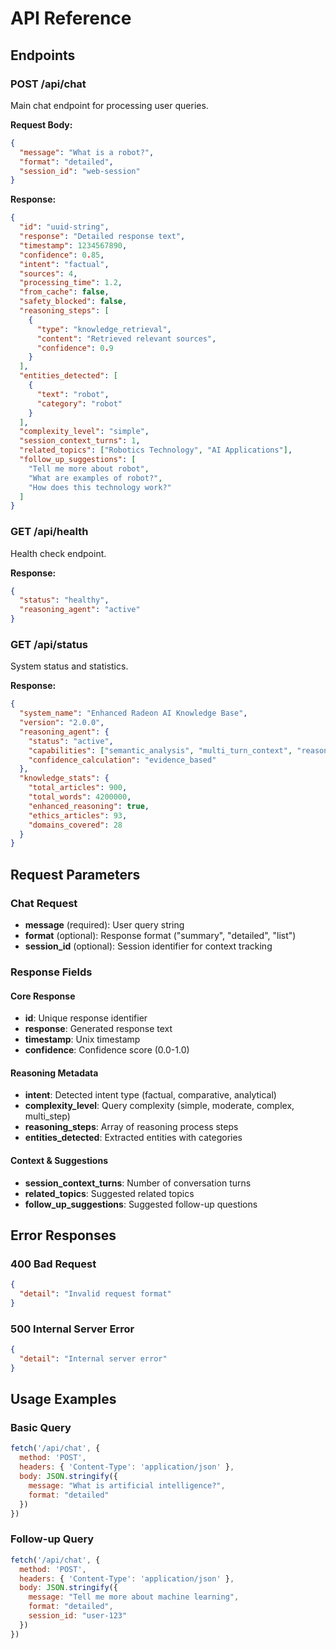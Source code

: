 # API Reference

## Endpoints

### POST /api/chat
Main chat endpoint for processing user queries.

**Request Body:**
```json
{
  "message": "What is a robot?",
  "format": "detailed",
  "session_id": "web-session"
}
```

**Response:**
```json
{
  "id": "uuid-string",
  "response": "Detailed response text",
  "timestamp": 1234567890,
  "confidence": 0.85,
  "intent": "factual",
  "sources": 4,
  "processing_time": 1.2,
  "from_cache": false,
  "safety_blocked": false,
  "reasoning_steps": [
    {
      "type": "knowledge_retrieval",
      "content": "Retrieved relevant sources",
      "confidence": 0.9
    }
  ],
  "entities_detected": [
    {
      "text": "robot",
      "category": "robot"
    }
  ],
  "complexity_level": "simple",
  "session_context_turns": 1,
  "related_topics": ["Robotics Technology", "AI Applications"],
  "follow_up_suggestions": [
    "Tell me more about robot",
    "What are examples of robot?",
    "How does this technology work?"
  ]
}
```

### GET /api/health
Health check endpoint.

**Response:**
```json
{
  "status": "healthy",
  "reasoning_agent": "active"
}
```

### GET /api/status
System status and statistics.

**Response:**
```json
{
  "system_name": "Enhanced Radeon AI Knowledge Base",
  "version": "2.0.0",
  "reasoning_agent": {
    "status": "active",
    "capabilities": ["semantic_analysis", "multi_turn_context", "reasoning_chains"],
    "confidence_calculation": "evidence_based"
  },
  "knowledge_stats": {
    "total_articles": 900,
    "total_words": 4200000,
    "enhanced_reasoning": true,
    "ethics_articles": 93,
    "domains_covered": 28
  }
}
```

## Request Parameters

### Chat Request
- **message** (required): User query string
- **format** (optional): Response format ("summary", "detailed", "list")
- **session_id** (optional): Session identifier for context tracking

### Response Fields

#### Core Response
- **id**: Unique response identifier
- **response**: Generated response text
- **timestamp**: Unix timestamp
- **confidence**: Confidence score (0.0-1.0)

#### Reasoning Metadata
- **intent**: Detected intent type (factual, comparative, analytical)
- **complexity_level**: Query complexity (simple, moderate, complex, multi_step)
- **reasoning_steps**: Array of reasoning process steps
- **entities_detected**: Extracted entities with categories

#### Context & Suggestions
- **session_context_turns**: Number of conversation turns
- **related_topics**: Suggested related topics
- **follow_up_suggestions**: Suggested follow-up questions

## Error Responses

### 400 Bad Request
```json
{
  "detail": "Invalid request format"
}
```

### 500 Internal Server Error
```json
{
  "detail": "Internal server error"
}
```

## Usage Examples

### Basic Query
```javascript
fetch('/api/chat', {
  method: 'POST',
  headers: { 'Content-Type': 'application/json' },
  body: JSON.stringify({
    message: "What is artificial intelligence?",
    format: "detailed"
  })
})
```

### Follow-up Query
```javascript
fetch('/api/chat', {
  method: 'POST',
  headers: { 'Content-Type': 'application/json' },
  body: JSON.stringify({
    message: "Tell me more about machine learning",
    format: "detailed",
    session_id: "user-123"
  })
})
```